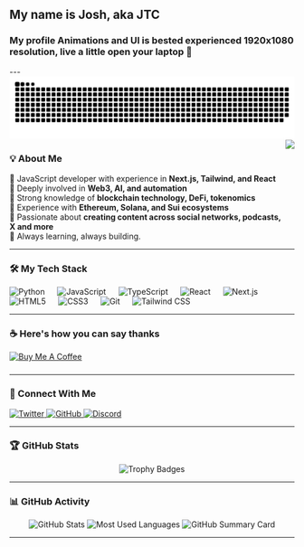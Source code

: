 <h2 align="left">My name is Josh, aka JTC</h2>
<h3 align="left">My profile Animations and UI is bested experienced 1920x1080 resolution, live a little open your laptop 💜</h3>
---

<img src="https://github.com/Platane/snk/raw/output/github-contribution-grid-snake.svg" alt="Snake animation" />


<img align="right" height="150" src="https://github.com/JTCdev.png" />

### 💡 About Me
🔹 JavaScript developer with experience in **Next.js, Tailwind, and React**  
🔹 Deeply involved in **Web3, AI, and automation**  
🔹 Strong knowledge of **blockchain technology, DeFi, tokenomics**  
🔹 Experience with **Ethereum, Solana, and Sui ecosystems**  
🔹 Passionate about **creating content across social networks, podcasts, X and more**  
🔹 Always learning, always building. 

---
### 🛠️ My Tech Stack
<div align="left">
  <img src="https://cdn.jsdelivr.net/gh/devicons/devicon/icons/python/python-original.svg" height="30" alt="Python"  />
  <img width="14" />
  <img src="https://cdn.jsdelivr.net/gh/devicons/devicon/icons/javascript/javascript-original.svg" height="30" alt="JavaScript"  />
  <img width="14" />
  <img src="https://cdn.jsdelivr.net/gh/devicons/devicon/icons/typescript/typescript-original.svg" height="30" alt="TypeScript"  />
  <img width="14" />
  <img src="https://cdn.jsdelivr.net/gh/devicons/devicon/icons/react/react-original.svg" height="30" alt="React"  />
  <img width="14" />
  <img src="https://cdn.jsdelivr.net/gh/devicons/devicon/icons/nextjs/nextjs-original.svg" height="30" alt="Next.js"  />
  <img width="14" />
  <img src="https://cdn.jsdelivr.net/gh/devicons/devicon/icons/html5/html5-original.svg" height="30" alt="HTML5"  />
  <img width="14" />
  <img src="https://cdn.jsdelivr.net/gh/devicons/devicon/icons/css3/css3-original.svg" height="30" alt="CSS3"  />
  <img width="14" />
  <img src="https://cdn.jsdelivr.net/gh/devicons/devicon/icons/git/git-original.svg" height="30" alt="Git"  />
  <img width="14" />
  <img src="https://upload.wikimedia.org/wikipedia/commons/d/d5/Tailwind_CSS_Logo.svg" height="30" alt="Tailwind CSS" />
  </div>

---
  
  ### ☕ Here's how you can say thanks
<p align="left">
  <a href="https://www.buymeacoffee.com/jtcdev">
    <img src="https://cdn.buymeacoffee.com/buttons/v2/default-yellow.png" height="50" width="210" alt="Buy Me A Coffee"/>
  </a>
</p>

###

---

### 📢 Connect With Me
<div align="left">
  <a href="https://x.com/JTCdev" target="_blank">
    <img src="https://img.shields.io/static/v1?message=Twitter&logo=twitter&label=&color=1DA1F2&logoColor=white&labelColor=&style=for-the-badge" height="35" alt="Twitter"  />
  </a>
  <a href="https://github.com/JTCdev" target="_blank">
    <img src="https://img.shields.io/static/v1?message=GitHub&logo=github&label=&color=333&logoColor=white&labelColor=&style=for-the-badge" height="35" alt="GitHub"  />
  </a>
  <a href="https://discord.gg/JTCdev" target="_blank">
    <img src="https://img.shields.io/static/v1?message=Discord&logo=discord&label=&color=7289DA&logoColor=white&labelColor=&style=for-the-badge" height="35" alt="Discord"  />
  </a>
</div>

---

### **🏆 GitHub Stats**
<div align="center">
  <img src="https://github-profile-trophy.vercel.app/?username=jtcdev&column=3&margin-w=15&margin-h=15&theme=dracula" height="500"  alt="Trophy Badges" />
</div>

---

### **📊 GitHub Activity**
<div align="center">
  <img src="https://github-readme-stats.vercel.app/api?username=jtcdev&show_icons=true&include_all_commits=true&count_private=true&theme=dracula&hide_border=false" height="180" alt="GitHub Stats" />
  <img src="https://github-readme-stats.vercel.app/api/top-langs?username=jtcdev&locale=en&hide_title=false&layout=compact&card_width=320&langs_count=10&theme=dracula&hide_border=false&count_private=true" height="180" alt="Most Used Languages" />
  <img src="https://github-profile-summary-cards.vercel.app/api/cards/profile-details?username=jtcdev&theme=dracula" alt="GitHub Summary Card" />
</div>

---

